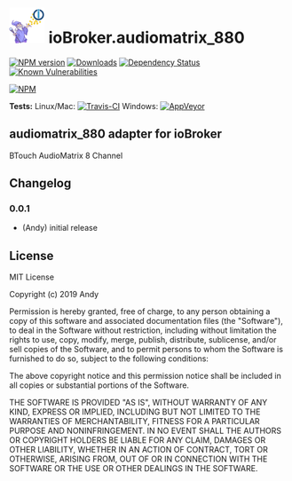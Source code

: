 <h1>
	<img src="admin/audiomatrix_880.png" width="64"/>
	ioBroker.audiomatrix_880
</h1>

[![NPM version](http://img.shields.io/npm/v/iobroker.audiomatrix_880.svg)](https://www.npmjs.com/package/iobroker.audiomatrix_880)
[![Downloads](https://img.shields.io/npm/dm/iobroker.audiomatrix_880.svg)](https://www.npmjs.com/package/iobroker.audiomatrix_880)
[![Dependency Status](https://img.shields.io/david/Andymann/iobroker.audiomatrix_880.svg)](https://david-dm.org/Andymann/iobroker.audiomatrix_880)
[![Known Vulnerabilities](https://snyk.io/test/github/Andymann/ioBroker.audiomatrix_880/badge.svg)](https://snyk.io/test/github/Andymann/ioBroker.audiomatrix_880)

[![NPM](https://nodei.co/npm/iobroker.audiomatrix_880.png?downloads=true)](https://nodei.co/npm/iobroker.audiomatrix_880/)

**Tests:** Linux/Mac: [![Travis-CI](http://img.shields.io/travis/Andymann/ioBroker.audiomatrix_880/master.svg)](https://travis-ci.org/Andymann/ioBroker.audiomatrix_880)
Windows: [![AppVeyor](https://ci.appveyor.com/api/projects/status/github/Andymann/ioBroker.audiomatrix_880?branch=master&svg=true)](https://ci.appveyor.com/project/Andymann/ioBroker-audiomatrix_880/)

## audiomatrix_880 adapter for ioBroker

BTouch AudioMatrix 8 Channel

## Changelog

### 0.0.1
* (Andy) initial release

## License
MIT License

Copyright (c) 2019 Andy

Permission is hereby granted, free of charge, to any person obtaining a copy
of this software and associated documentation files (the "Software"), to deal
in the Software without restriction, including without limitation the rights
to use, copy, modify, merge, publish, distribute, sublicense, and/or sell
copies of the Software, and to permit persons to whom the Software is
furnished to do so, subject to the following conditions:

The above copyright notice and this permission notice shall be included in all
copies or substantial portions of the Software.

THE SOFTWARE IS PROVIDED "AS IS", WITHOUT WARRANTY OF ANY KIND, EXPRESS OR
IMPLIED, INCLUDING BUT NOT LIMITED TO THE WARRANTIES OF MERCHANTABILITY,
FITNESS FOR A PARTICULAR PURPOSE AND NONINFRINGEMENT. IN NO EVENT SHALL THE
AUTHORS OR COPYRIGHT HOLDERS BE LIABLE FOR ANY CLAIM, DAMAGES OR OTHER
LIABILITY, WHETHER IN AN ACTION OF CONTRACT, TORT OR OTHERWISE, ARISING FROM,
OUT OF OR IN CONNECTION WITH THE SOFTWARE OR THE USE OR OTHER DEALINGS IN THE
SOFTWARE.